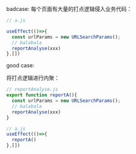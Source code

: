 badcase:
每个页面有大量的打点逻辑侵入业务代码：
```js
// a.js

useEffect(()=>{
  const urlParams = new URLSearchParams();
  // balabala
  reportAnalyse(xxx)
},[])

```

good case:

将打点逻辑进行内聚：

```js
// reportAnalyse.js
export function reportA(){
  const urlParams = new URLSearchParams();
  // balabala
  reportAnalyse(xxx)
}

// a.js
useEffect(()=>{
  reportA()
},[])

```
